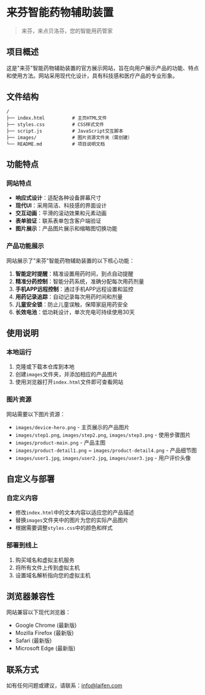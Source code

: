 # 来芬智能药物辅助装置

> 来芬，来点贝洛芬，您的智能用药管家

## 项目概述

这是"来芬"智能药物辅助装置的官方展示网站，旨在向用户展示产品的功能、特点和使用方法。网站采用现代化设计，具有科技感和医疗产品的专业形象。

## 文件结构

```
/
├── index.html          # 主页HTML文件
├── styles.css          # CSS样式文件
├── script.js           # JavaScript交互脚本
├── images/             # 图片资源文件夹（需创建）
└── README.md           # 项目说明文档
```

## 功能特点

### 网站特点

- **响应式设计**：适配各种设备屏幕尺寸
- **现代UI**：采用简洁、科技感的界面设计
- **交互动画**：平滑的滚动效果和元素动画
- **表单验证**：联系表单包含客户端验证
- **图片展示**：产品图片展示和缩略图切换功能

### 产品功能展示

网站展示了"来芬"智能药物辅助装置的以下核心功能：

1. **智能定时提醒**：精准设置用药时间，到点自动提醒
2. **精准分药控制**：智能分药系统，准确分配每次用药剂量
3. **手机APP远程控制**：通过手机APP远程设置和监控
4. **用药记录追踪**：自动记录每次用药时间和剂量
5. **儿童安全锁**：防止儿童误触，保障家庭用药安全
6. **长效电池**：低功耗设计，单次充电可持续使用30天

## 使用说明

### 本地运行

1. 克隆或下载本仓库到本地
2. 创建`images`文件夹，并添加相应的产品图片
3. 使用浏览器打开`index.html`文件即可查看网站

### 图片资源

网站需要以下图片资源：

- `images/device-hero.png` - 主页展示的产品图片
- `images/step1.png`, `images/step2.png`, `images/step3.png` - 使用步骤图片
- `images/product-main.png` - 产品主图
- `images/product-detail1.png` ~ `images/product-detail4.png` - 产品细节图
- `images/user1.jpg`, `images/user2.jpg`, `images/user3.jpg` - 用户评价头像

## 自定义与部署

### 自定义内容

- 修改`index.html`中的文本内容以适应您的产品描述
- 替换`images`文件夹中的图片为您的实际产品图片
- 根据需要调整`styles.css`中的颜色和样式

### 部署到线上

1. 购买域名和虚拟主机服务
2. 将所有文件上传到虚拟主机
3. 设置域名解析指向您的虚拟主机

## 浏览器兼容性

网站兼容以下现代浏览器：

- Google Chrome (最新版)
- Mozilla Firefox (最新版)
- Safari (最新版)
- Microsoft Edge (最新版)

## 联系方式

如有任何问题或建议，请联系：info@laifen.com
